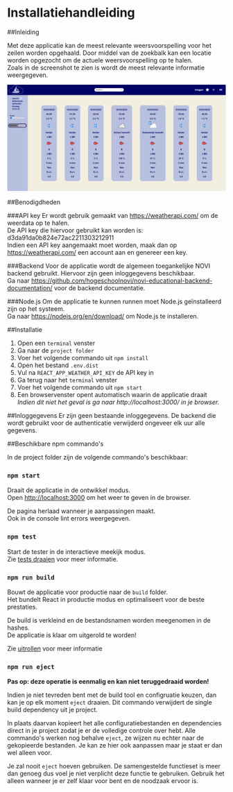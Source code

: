 # Installatiehandleiding

##Inleiding

Met deze applicatie kan de meest relevante weersvoorspelling voor het zeilen worden opgehaald. 
Door middel van de zoekbalk kan een locatie worden opgezocht om de actuele weersvoorspelling op te halen.\
Zoals in de screenshot te zien is wordt de meest relevante informatie weergegeven.

![](src/assets/screenshot.png)


##Benodigdheden

###API key
Er wordt gebruik gemaakt van https://weatherapi.com/ om de weerdata op te halen.\
De API key die hiervoor gebruikt kan worden is: d3da91da0b824e72ac2211303212911\
Indien een API key aangemaakt moet worden, maak dan op https://weatherapi.com/ een account aan en genereer een key.


###Backend
Voor de applicatie wordt de algemeen toegankelijke NOVI backend gebruikt. 
Hiervoor zijn geen inloggegevens beschikbaar.\
Ga naar https://github.com/hogeschoolnovi/novi-educational-backend-documentation/ voor de backend documentatie.

###Node.js
Om de applicatie te kunnen runnen moet Node.js geïnstalleerd zijn op het systeem.\
Ga naar https://nodejs.org/en/download/ om Node.js te installeren.


##Installatie
1. Open een `terminal` venster
2. Ga naar de `project folder`
3. Voer het volgende commando uit `npm install`
4. Open het bestand `.env.dist` 
5. Vul na `REACT_APP_WEATHER_API_KEY` de API key in
6. Ga terug naar het `terminal` venster
7. Voer het volgende commando uit `npm start`
8. Een browservenster opent automatisch waarin de applicatie draait\
_Indien dit niet het geval is ga naar http://localhost:3000/ in je browser._


##Inloggegevens
Er zijn geen bestaande inloggegevens. De backend die wordt gebruikt voor de authenticatie verwijderd ongeveer elk uur alle gegevens.


##Beschikbare npm commando's

In de project folder zijn de volgende commando's beschikbaar:

### `npm start`

Draait de applicatie in de ontwikkel modus.\
Open [http://localhost:3000](http://localhost:3000) om het weer te geven in de browser.

De pagina herlaad wanneer je aanpassingen maakt.\
Ook in de console lint errors weergegeven.

### `npm test`

Start de tester in de interactieve meekijk modus.\
Zie [tests draaien](https://facebook.github.io/create-react-app/docs/running-tests) voor meer informatie.

### `npm run build`

Bouwt de applicatie voor productie naar de `build` folder.\
Het bundelt React in productie modus en optimaliseert voor de beste prestaties.

De build is verkleind en de bestandsnamen worden meegenomen in de hashes.\
De applicatie is klaar om uitgerold te worden!

Zie [uitrollen](https://facebook.github.io/create-react-app/docs/deployment) voor meer informatie

### `npm run eject`

**Pas op: deze operatie is eenmalig en kan niet teruggedraaid worden!**

Indien je niet tevreden bent met de build tool en configruatie keuzen, dan kan je op elk moment `eject` draaien. Dit commando verwijdert de single build dependency uit je project.

In plaats daarvan kopieert het alle configuratiebestanden en dependencies direct in je project zodat je er de volledige controle over hebt. Alle commando's werken nog behalve `eject`, ze wijzen nu echter naar de gekopieerde bestanden. Je kan ze hier ook aanpassen maar je staat er dan wel alleen voor.

Je zal nooit `eject` hoeven gebruiken. De samengestelde functieset is meer dan genoeg dus voel je niet verplicht deze functie te gebruiken. Gebruik het alleen wanneer je er zelf klaar voor bent en de noodzaak ervoor is.
